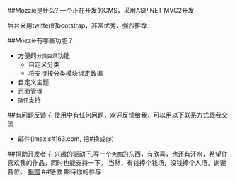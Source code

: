 ##Mozzie是什么?
一个正在开发的CMS，采用ASP.NET MVC2开发

后台采用twitter的bootstrap，非常优秀，强烈推荐

##Mozzie有哪些功能？

* 方便的`分类目录`功能
    *  自定义分类
    *  将支持按分类模块绑定数据
* 自定义主题
* 页面管理
* `插件`支持

##有问题反馈
在使用中有任何问题，欢迎反馈给我，可以用以下联系方式跟我交流

* 邮件(imaxis#163.com, 把#换成@)

##捐助开发者
在兴趣的驱动下,写一个`免费`的东西，有欣喜，也还有汗水，希望你喜欢我的作品，同时也能支持一下。
当然，有钱捧个钱场，没钱捧个人场，谢谢各位。
[捐赠](https://me.alipay.com/iimax) 
##感激
期待你的参与

